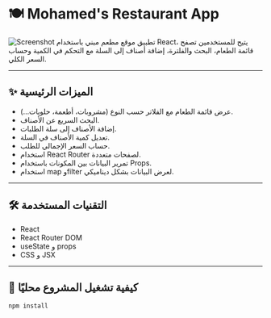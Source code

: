 # 🍽️ Mohamed's Restaurant App
![Screenshot](./screen.png)
تطبيق موقع مطعم مبني باستخدام React، يتيح للمستخدمين تصفح قائمة الطعام، البحث والفلترة، إضافة أصناف إلى السلة مع التحكم في الكمية وحساب السعر الكلي.

---

## ✨ الميزات الرئيسية

- عرض قائمة الطعام مع الفلاتر حسب النوع (مشروبات، أطعمة، حلويات...).
- البحث السريع عن الأصناف.
- إضافة الأصناف إلى سلة الطلبات.
- تعديل كمية الأصناف في السلة.
- حساب السعر الإجمالي للطلب.
- استخدام React Router لصفحات متعددة.
- تمرير البيانات بين المكونات باستخدام Props.
- استخدام map وfilter لعرض البيانات بشكل ديناميكي.

---

## 🛠️ التقنيات المستخدمة

- React
- React Router DOM
- useState و props
- CSS و JSX

---

## 🚀 كيفية تشغيل المشروع محليًا

```bash
npm install

